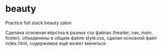 # beauty
Practice full stack beauty salon

Сделана основная вёрстка в разных css файлах (header, nav, main, footer), объеденены в общем файле style.css, сделан основной файл index.html, содержимое ещё может меняться. 

